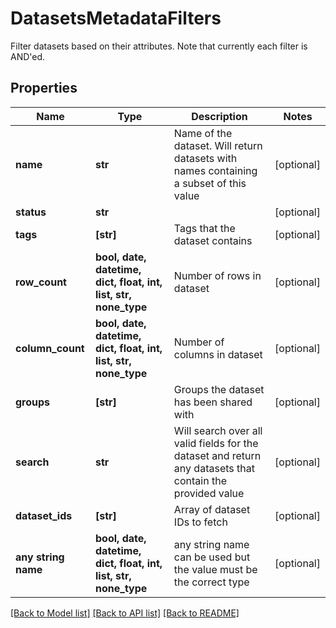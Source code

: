 # DatasetsMetadataFilters

Filter datasets based on their attributes. Note that currently each filter is AND'ed. 

## Properties
Name | Type | Description | Notes
------------ | ------------- | ------------- | -------------
**name** | **str** | Name of the dataset. Will return datasets with names containing a subset of this value | [optional] 
**status** | **str** |  | [optional] 
**tags** | **[str]** | Tags that the dataset contains | [optional] 
**row_count** | **bool, date, datetime, dict, float, int, list, str, none_type** | Number of rows in dataset | [optional] 
**column_count** | **bool, date, datetime, dict, float, int, list, str, none_type** | Number of columns in dataset | [optional] 
**groups** | **[str]** | Groups the dataset has been shared with | [optional] 
**search** | **str** | Will search over all valid fields for the dataset and return any datasets that contain the provided value | [optional] 
**dataset_ids** | **[str]** | Array of dataset IDs to fetch | [optional] 
**any string name** | **bool, date, datetime, dict, float, int, list, str, none_type** | any string name can be used but the value must be the correct type | [optional]

[[Back to Model list]](../README.md#documentation-for-models) [[Back to API list]](../README.md#documentation-for-api-endpoints) [[Back to README]](../README.md)


